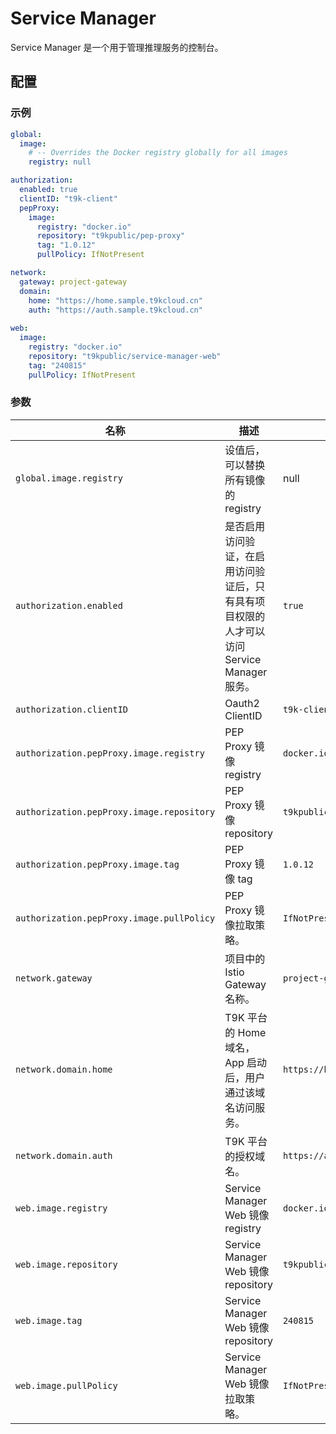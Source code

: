 # Service Manager

Service Manager 是一个用于管理推理服务的控制台。

## 配置

### 示例

```yaml
global:
  image:
    # -- Overrides the Docker registry globally for all images
    registry: null

authorization:
  enabled: true
  clientID: "t9k-client"
  pepProxy:
    image: 
      registry: "docker.io"
      repository: "t9kpublic/pep-proxy"
      tag: "1.0.12"
      pullPolicy: IfNotPresent

network:
  gateway: project-gateway
  domain:
    home: "https://home.sample.t9kcloud.cn"
    auth: "https://auth.sample.t9kcloud.cn"
  
web:
  image:
    registry: "docker.io"
    repository: "t9kpublic/service-manager-web"
    tag: "240815"  
    pullPolicy: IfNotPresent
```

### 参数

| 名称                                     | 描述                                                                                  | 默认值                                              |
| ---------------------------------------- | ------------------------------------------------------------------------------------- | ----------------------------------------------- |
| `global.image.registry`                  | 设值后，可以替换所有镜像的 registry                                                | null| 
| `authorization.enabled`                  | 是否启用访问验证，在启用访问验证后，只有具有项目权限的人才可以访问 Service Manager 服务。         | `true`                                          |
| `authorization.clientID`                 | Oauth2 ClientID                                                                       | `t9k-client`                                    |
| `authorization.pepProxy.image.registry`           | PEP Proxy 镜像 registry                                                        |    `docker.io`     |
| `authorization.pepProxy.image.repository`           | PEP Proxy 镜像 repository                                                   |    `t9kpublic/pep-proxy`     |
| `authorization.pepProxy.image.tag`           | PEP Proxy 镜像 tag                                                                   |    `1.0.12`     |
| `authorization.pepProxy.image.pullPolicy` | PEP Proxy 镜像拉取策略。                                                                 | `IfNotPresent`                                        |
| `network.gateway`                        | 项目中的 Istio Gateway 名称。                                                            | `project-gateway`                               |
| `network.domain.home`                    | T9K 平台的 Home 域名，App 启动后，用户通过该域名访问服务。                                    | `https://home.sample.t9kcloud.cn`              |
| `network.domain.auth`                    | T9K 平台的授权域名。                                                                      | `https://auth.sample.t9kcloud.cn`              |
| `web.image.registry`                              | Service Manager Web 镜像 registry                                               | `docker.io`   |
| `web.image.repository`                              | Service Manager Web 镜像 repository                                          | `t9kpublic/service-manager-web`   |
| `web.image.tag`                              | Service Manager Web 镜像 repository                                                 | `240815`   |
| `web.image.pullPolicy`                    | Service Manager Web 镜像拉取策略。                                                       | `IfNotPresent`                                        |
